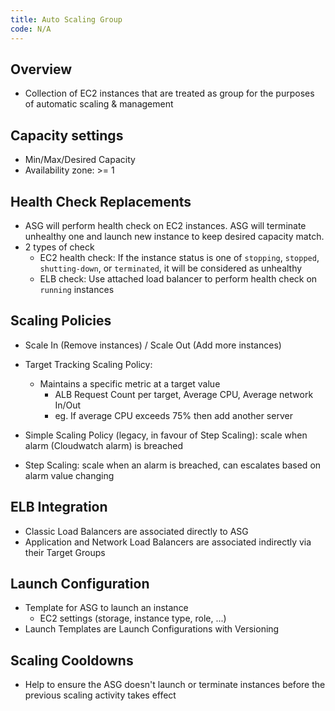 ```yaml
---
title: Auto Scaling Group
code: N/A
---
```


## Overview

- Collection of EC2 instances that are treated as group for the purposes of automatic scaling & management

## Capacity settings

- Min/Max/Desired Capacity
- Availability zone: >= 1

## Health Check Replacements

- ASG will perform health check on EC2 instances. ASG will terminate unhealthy one and launch new instance to keep desired capacity match.
- 2 types of check
  - EC2 health check: If the instance status is one of `stopping`, `stopped`, `shutting-down`, or `terminated`, it will be considered as unhealthy
  - ELB check: Use attached load balancer to perform health check on `running` instances

## Scaling Policies

- Scale In (Remove instances) / Scale Out (Add more instances)
- Target Tracking Scaling Policy:

  - Maintains a specific metric at a target value
    - ALB Request Count per target, Average CPU, Average network In/Out
    - eg. If average CPU exceeds 75% then add another server

- Simple Scaling Policy (legacy, in favour of Step Scaling): scale when alarm (Cloudwatch alarm) is breached
- Step Scaling: scale when an alarm is breached, can escalates based on alarm value changing

## ELB Integration

- Classic Load Balancers are associated directly to ASG
- Application and Network Load Balancers are associated indirectly via their Target Groups

## Launch Configuration

- Template for ASG to launch an instance
  - EC2 settings (storage, instance type, role, ...)
- Launch Templates are Launch Configurations with Versioning

## Scaling Cooldowns

- Help to ensure the ASG doesn't launch or terminate instances before the previous scaling activity takes effect
